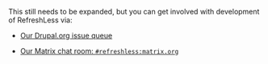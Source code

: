 This still needs to be expanded, but you can get involved with development of RefreshLess via:

* [Our Drupal.org issue queue](https://www.drupal.org/project/issues/refreshless)

* [Our Matrix chat room: `#refreshless:matrix.org`](https://matrix.to/#/#refreshless:matrix.org)
